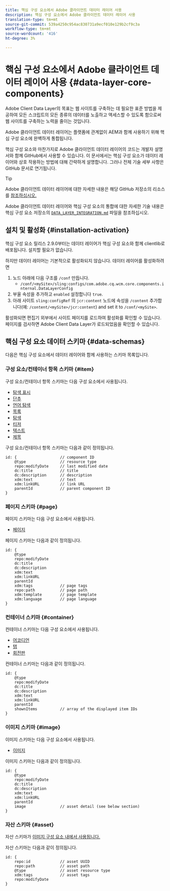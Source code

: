 ```yaml
---
title: 핵심 구성 요소에서 Adobe 클라이언트 데이터 레이어 사용
description: 핵심 구성 요소에서 Adobe 클라이언트 데이터 레이어 사용
translation-type: tm+mt
source-git-commit: 539a4250c954ac830731a9ecf010e129b2cf9c3a
workflow-type: tm+mt
source-wordcount: '416'
ht-degree: 3%

---
```



# 핵심 구성 요소에서 Adobe 클라이언트 데이터 레이어 사용 {#data-layer-core-components}

Adobe Client Data Layer의 목표는 웹 사이트를 구축하는 데 필요한 표준 방법을 제공하여 모든 스크립트의 모든 종류의 데이터를 노출하고 액세스할 수 있도록 함으로써 웹 사이트를 구축하는 노력을 줄이는 것입니다.

Adobe 클라이언트 데이터 레이어는 플랫폼에 관계없이 AEM과 함께 사용하기 위해 핵심 구성 요소에 완벽하게 통합됩니다.

핵심 구성 요소와 마찬가지로 Adobe 클라이언트 데이터 레이어의 코드는 개발자 설명서와 함께 GitHub에서 사용할 수 있습니다. 이 문서에서는 핵심 구성 요소가 데이터 레이어와 상호 작용하는 방법에 대해 간략하게 설명합니다. 그러나 전체 기술 세부 사항은 GitHub 문서로 연기됩니다.

>[!TIP]
>
>Adobe 클라이언트 데이터 레이어에 대한 자세한 내용은 해당 GitHub 저장소의 리소스를 [참조하십시오.](https://github.com/adobe/adobe-client-data-layer)
>
>Adobe 클라이언트 데이터 레이어와 핵심 구성 요소의 통합에 대한 자세한 기술 내용은 핵심 구성 요소 저장소의 [`DATA_LAYER_INTEGRATION.md`](https://github.com/adobe/aem-core-wcm-components/blob/master/DATA_LAYER_INTEGRATION.md) 파일을 참조하십시오.


## 설치 및 활성화 {#installation-activation}

핵심 구성 요소 릴리스 2.9.0부터는 데이터 레이어가 핵심 구성 요소와 함께 clientlib로 배포됩니다. 설치할 필요가 없습니다.

하지만 데이터 레이어는 기본적으로 활성화되지 않습니다. 데이터 레이어를 활성화하려면

1. 노드 아래에 다음 구조를 `/conf` 만듭니다.
   * `/conf/<mySite>/sling:configs/com.adobe.cq.wcm.core.components.internal.DataLayerConfig`
1. 부울 속성을 추가하고 `enabled` 설정합니다 `true`.
1. 아래 사이트 `sling:configRef` 의 `jcr:content` 노드에 속성을 `/content` 추가합니다(예: `/content/<mySite>/jcr:content`) and set it to `/conf/<mySite>`.

활성화되면 편집기 외부에서 사이트 페이지를 로드하여 활성화를 확인할 수 있습니다. 페이지를 검사하면 Adobe Client Data Layer가 로드되었음을 확인할 수 있습니다.

## 핵심 구성 요소 데이터 스키마 {#data-schemas}

다음은 핵심 구성 요소에서 데이터 레이어와 함께 사용하는 스키마 목록입니다.

### 구성 요소/컨테이너 항목 스키마 {#item}

구성 요소/컨테이너 항목 스키마는 다음 구성 요소에서 사용됩니다.

* [탐색 표시](/help/components/breadcrumb.md)
* [단추](/help/components/button.md)
* [언어 탐색](/help/components/language-navigation.md)
* [목록](/help/components/list.md)
* [탐색](/help/components/navigation.md)
* [티저](/help/components/teaser.md)
* [텍스트](/help/components/text.md)
* [제목](/help/components/title.md)

구성 요소/컨테이너 항목 스키마는 다음과 같이 정의됩니다.

```
id: {                   // component ID
    @type               // resource type
    repo:modifyDate     // last modified date
    dc:title            // title
    dc:description      // description
    xdm:text            // text
    xdm:linkURL         // link URL
    parentId            // parent component ID
}
```


### 페이지 스키마 {#page}

페이지 스키마는 다음 구성 요소에서 사용됩니다.

* [페이지](/help/components/page.md)

페이지 스키마는 다음과 같이 정의됩니다.

```
id: {
    @type
    repo:modifyDate
    dc:title
    dc:description
    xdm:text
    xdm:linkURL
    parentId
    xdm:tags            // page tags
    repo:path           // page path
    xdm:template        // page template
    xdm:language        // page language
}
```

### 컨테이너 스키마 {#container}

컨테이너 스키마는 다음 구성 요소에서 사용됩니다.

* [어코디언](/help/components/accordion.md)
* [탭](/help/components/tabs.md)
* [회전판](/help/components/carousel.md)

컨테이너 스키마는 다음과 같이 정의됩니다.

```
id: {
    @type
    repo:modifyDate
    dc:title
    dc:description
    xdm:text
    xdm:linkURL
    parentId
    shownItems          // array of the displayed item IDs
}
```

### 이미지 스키마 {#image}

이미지 스키마는 다음 구성 요소에서 사용됩니다.

* [이미지](/help/components/image.md)

이미지 스키마는 다음과 같이 정의됩니다.

```
id: {
    @type
    repo:modifyDate
    dc:title
    dc:description
    xdm:text
    xdm:linkURL
    parentId
    image               // asset detail (see below section)
}
```

### 자산 스키마 {#asset}

자산 스키마가 [이미지 구성 요소 내에서 사용됩니다.](/help/components/image.md)

자산 스키마는 다음과 같이 정의됩니다.

```
id: {
    repo:id             // asset UUID
    repo:path           // asset path
    @type               // asset resource type
    xdm:tags            // asset tags
    repo:modifyDate
}
```

